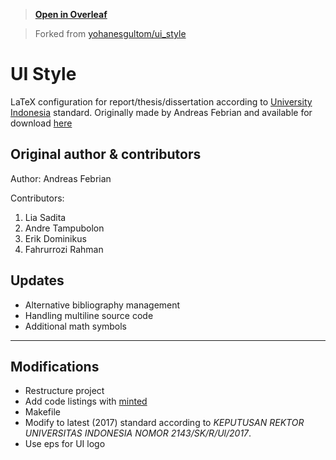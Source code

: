 > [**Open in Overleaf**](https://www.overleaf.com/latex/templates/thesis-template-for-universitas-indonesia/brfkhqvmkzhv)

> Forked from [yohanesgultom/ui_style](https://github.com/yohanesgultom/ui_style)

# UI Style

LaTeX configuration for report/thesis/dissertation according to [University Indonesia](http://www.ui.ac.id/) standard. Originally made by Andreas Febrian and available for download [here](http://komunitas.ui.ac.id/pg/file/andreas.febrian/read/12945/template-latex-untuk-laporan-skripsithesisdisertasi)

## Original author & contributors

Author: Andreas Febrian

Contributors:

1. Lia Sadita
2. Andre Tampubolon
3. Erik Dominikus
4. Fahrurrozi Rahman

## Updates

- Alternative bibliography management
- Handling multiline source code
- Additional math symbols

---

## Modifications

- Restructure project
- Add code listings with [minted](https://github.com/gpoore/minted)
- Makefile
- Modify to latest (2017) standard according to _KEPUTUSAN REKTOR UNIVERSITAS INDONESIA NOMOR 2143/SK/R/Ul/2017_.
- Use eps for UI logo
